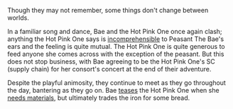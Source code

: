 <!-- title: I Met My Ex-Wife in Libestal But We Both Forgot Our Memories -->

Though they may not remember, some things don't change between worlds. 

In a familiar song and dance, Bae and the Hot Pink One once again clash; anything the Hot Pink One says is [incomprehensible](https://youtu.be/7bOe38rP7JQ?t=3182) to Peasant The Bae's ears and the feeling is quite mutual. The Hot Pink One is quite generous to feed anyone she comes across with the exception of the peasant. But this does not stop business, with Bae agreeing to be the Hot Pink One's SC (supply chain) for her consort's concert at the end of their adventure.

Despite the playful animosity, they continue to meet as they go throughout the day, bantering as they go on. Bae [teases](https://youtu.be/7bOe38rP7JQ?t=4012) the Hot Pink One when she [needs materials](https://youtu.be/7bOe38rP7JQ?t=5192), but ultimately trades the iron for some bread.